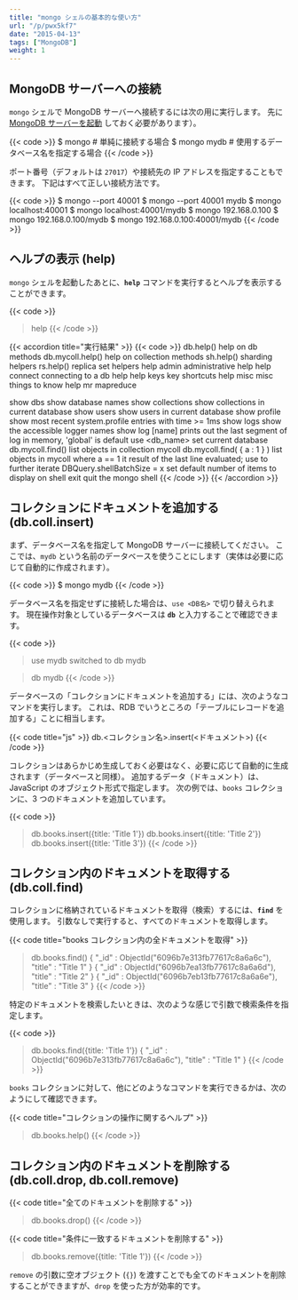 ```yaml
---
title: "mongo シェルの基本的な使い方"
url: "/p/pwx5kf7"
date: "2015-04-13"
tags: ["MongoDB"]
weight: 1
---
```


MongoDB サーバーへの接続
----

`mongo` シェルで MongoDB サーバーへ接続するには次の用に実行します。
先に [MongoDB サーバーを起動](/p/3ucs8n3) しておく必要があります）。

{{< code >}}
$ mongo       # 単純に接続する場合
$ mongo mydb  # 使用するデータベース名を指定する場合
{{< /code >}}

ポート番号（デフォルトは `27017`）や接続先の IP アドレスを指定することもできます。
下記はすべて正しい接続方法です。

{{< code >}}
$ mongo --port 40001
$ mongo --port 40001 mydb
$ mongo localhost:40001
$ mongo localhost:40001/mydb
$ mongo 192.168.0.100
$ mongo 192.168.0.100/mydb
$ mongo 192.168.0.100:40001/mydb
{{< /code >}}


ヘルプの表示 (help)
----

`mongo` シェルを起動したあとに、__`help`__ コマンドを実行するとヘルプを表示することができます。

{{< code >}}
> help
{{< /code >}}

{{< accordion title="実行結果" >}}
{{< code >}}
db.help()                    help on db methods
db.mycoll.help()             help on collection methods
sh.help()                    sharding helpers
rs.help()                    replica set helpers
help admin                   administrative help
help connect                 connecting to a db help
help keys                    key shortcuts
help misc                    misc things to know
help mr                      mapreduce

show dbs                     show database names
show collections             show collections in current database
show users                   show users in current database
show profile                 show most recent system.profile entries with time >= 1ms
show logs                    show the accessible logger names
show log [name]              prints out the last segment of log in memory, 'global' is default
use <db_name>                set current database
db.mycoll.find()             list objects in collection mycoll
db.mycoll.find( { a : 1 } )  list objects in mycoll where a == 1
it                           result of the last line evaluated; use to further iterate
DBQuery.shellBatchSize = x   set default number of items to display on shell
exit                         quit the mongo shell
{{< /code >}}
{{< /accordion >}}


コレクションにドキュメントを追加する (db.coll.insert)
----

まず、データベース名を指定して MongoDB サーバーに接続してください。
ここでは、`mydb` という名前のデータベースを使うことにします（実体は必要に応じて自動的に作成されます）。

{{< code >}}
$ mongo mydb
{{< /code >}}

データベース名を指定せずに接続した場合は、`use <DB名>` で切り替えられます。
現在操作対象としているデータベースは __`db`__ と入力することで確認できます。

{{< code >}}
> use mydb
switched to db mydb

> db
mydb
{{< /code >}}

データベースの「コレクションにドキュメントを追加する」には、次のようなコマンドを実行します。
これは、RDB でいうところの「テーブルにレコードを追加する」ことに相当します。

{{< code title="js" >}}
db.<コレクション名>.insert(<ドキュメント>)
{{< /code >}}

コレクションはあらかじめ生成しておく必要はなく、必要に応じて自動的に生成されます（データベースと同様）。
追加するデータ（ドキュメント）は、JavaScript のオブジェクト形式で指定します。
次の例では、`books` コレクションに、3 つのドキュメントを追加しています。

{{< code >}}
> db.books.insert({title: 'Title 1'})
> db.books.insert({title: 'Title 2'})
> db.books.insert({title: 'Title 3'})
{{< /code >}}


コレクション内のドキュメントを取得する (db.coll.find)
----

コレクションに格納されているドキュメントを取得（検索）するには、__`find`__ を使用します。
引数なしで実行すると、すべてのドキュメントを取得します。

{{< code title="books コレクション内の全ドキュメントを取得" >}}
> db.books.find()
{ "_id" : ObjectId("6096b7e313fb77617c8a6a6c"), "title" : "Title 1" }
{ "_id" : ObjectId("6096b7ea13fb77617c8a6a6d"), "title" : "Title 2" }
{ "_id" : ObjectId("6096b7eb13fb77617c8a6a6e"), "title" : "Title 3" }
{{< /code >}}

特定のドキュメントを検索したいときは、次のような感じで引数で検索条件を指定します。

{{< code >}}
> db.books.find({title: 'Title 1'})
{ "_id" : ObjectId("6096b7e313fb77617c8a6a6c"), "title" : "Title 1" }
{{< /code >}}

`books` コレクションに対して、他にどのようなコマンドを実行できるかは、次のようにして確認できます。

{{< code title="コレクションの操作に関するヘルプ" >}}
> db.books.help()
{{< /code >}}


コレクション内のドキュメントを削除する (db.coll.drop, db.coll.remove)
----

{{< code title="全てのドキュメントを削除する" >}}
> db.books.drop()
{{< /code >}}

{{< code title="条件に一致するドキュメントを削除する" >}}
> db.books.remove({title: 'Title 1'})
{{< /code >}}

`remove` の引数に空オブジェクト (`{}`) を渡すことでも全てのドキュメントを削除することができますが、`drop` を使った方が効率的です。

